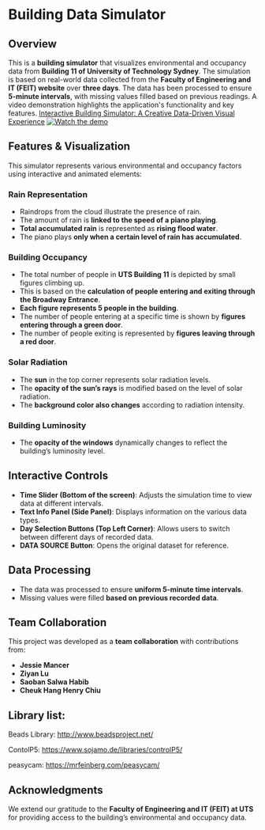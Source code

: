 # Building Data Simulator

## Overview
This is a **building simulator** that visualizes environmental and occupancy data from **Building 11 of University of Technology Sydney**. The simulation is based on real-world data collected from the **Faculty of Engineering and IT (FEIT) website** over **three days**. The data has been processed to ensure **5-minute intervals**, with missing values filled based on previous readings.
A video demonstration highlights the application's functionality and key features.
[Interactive Building Simulator: A Creative Data-Driven Visual Experience](https://youtu.be/2RwUtH6Drbs)
[![Watch the demo](https://img.youtube.com/vi/2RwUtH6Drbs/maxresdefault.jpg)](https://youtu.be/2RwUtH6Drbs)


## Features & Visualization
This simulator represents various environmental and occupancy factors using interactive and animated elements:

### **Rain Representation**
- Raindrops from the cloud illustrate the presence of rain.
- The amount of rain is **linked to the speed of a piano playing**.
- **Total accumulated rain** is represented as **rising flood water**.
- The piano plays **only when a certain level of rain has accumulated**.

### **Building Occupancy**
- The total number of people in **UTS Building 11** is depicted by small figures climbing up.
- This is based on the **calculation of people entering and exiting through the Broadway Entrance**.
- **Each figure represents 5 people in the building**.
- The number of people entering at a specific time is shown by **figures entering through a green door**.
- The number of people exiting is represented by **figures leaving through a red door**.

### **Solar Radiation**
- The **sun** in the top corner represents solar radiation levels.
- The **opacity of the sun’s rays** is modified based on the level of solar radiation.
- The **background color also changes** according to radiation intensity.

### **Building Luminosity**
- The **opacity of the windows** dynamically changes to reflect the building’s luminosity level.

## Interactive Controls
- **Time Slider (Bottom of the screen)**: Adjusts the simulation time to view data at different intervals.
- **Text Info Panel (Side Panel)**: Displays information on the various data types.
- **Day Selection Buttons (Top Left Corner)**: Allows users to switch between different days of recorded data.
- **DATA SOURCE Button**: Opens the original dataset for reference.

## Data Processing
- The data was processed to ensure **uniform 5-minute time intervals**.
- Missing values were filled **based on previous recorded data**.

## Team Collaboration
This project was developed as a **team collaboration** with contributions from:
- **Jessie Mancer**
- **Ziyan Lu**
- **Saoban Salwa Habib**
- **Cheuk Hang Henry Chiu**

## Library list:
 
Beads Library:
http://www.beadsproject.net/
 
ContolP5:
https://www.sojamo.de/libraries/controlP5/
 
peasycam:
https://mrfeinberg.com/peasycam/
 

## Acknowledgments
We extend our gratitude to the **Faculty of Engineering and IT (FEIT) at UTS** for providing access to the building’s environmental and occupancy data.



